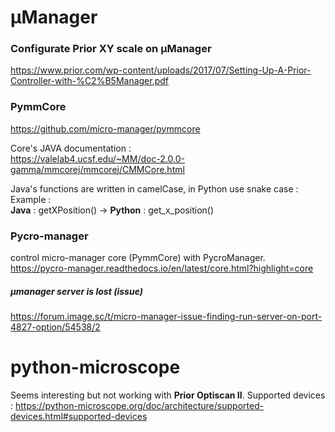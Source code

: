 # µManager

### Configurate Prior XY scale on µManager

https://www.prior.com/wp-content/uploads/2017/07/Setting-Up-A-Prior-Controller-with-%C2%B5Manager.pdf

### PymmCore

https://github.com/micro-manager/pymmcore

Core's JAVA documentation :     
https://valelab4.ucsf.edu/~MM/doc-2.0.0-gamma/mmcorej/mmcorej/CMMCore.html

Java's functions are written in camelCase, in Python use snake case : 
Example :      
**Java** : getXPosition() -> **Python** : get_x_position()

### Pycro-manager

control micro-manager core (PymmCore) with PycroManager.    
https://pycro-manager.readthedocs.io/en/latest/core.html?highlight=core

##### µmanager server is lost (issue)

https://forum.image.sc/t/micro-manager-issue-finding-run-server-on-port-4827-option/54538/2


# python-microscope

Seems interesting but not working with **Prior Optiscan II**.
Supported devices : https://python-microscope.org/doc/architecture/supported-devices.html#supported-devices

